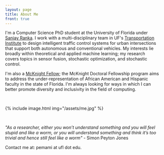 ```yaml
---
layout: page
title: About Me
front: true
---
```


I'm a Computer Science PhD student at the University of Florida under [Sanjay Ranka](https://sites.google.com/site/sanjayranka/). I work with a multi-disciplinary team in UF's [Transportation Institute](http://www.transportation.institute.ufl.edu/) to design intelligent traffic control systems for urban intersections that support both autonomous and conventional vehicles. My interests lie broadly within theoretical and applied machine learning; my research covers topics in sensor fusion, stochastic optimization, and stochastic control.

I'm also a [McKnight Fellow](http://fefonline.org/mdf.html); the McKnight Doctoral Fellowship program aims to address the under-representation of African American and Hispanic faculty in the state of Florida. I'm always looking for ways in which I can better promote diversity and inclusivity in the field of computing. 

<br>

{%
    include image.html
    img="/assets/me.jpg"
%}

<br>

<i>"As a researcher, either you won’t understand something and you will feel stupid and like a worm, or you will understand something and think it’s too trivial and hence still feel like a worm"</i> - Simon Peyton Jones

Contact me at: pemami at ufl dot edu.
